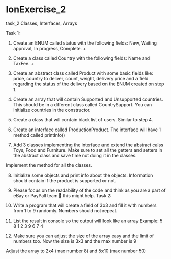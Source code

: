 # IonExercise_2
task_2
Classes, Interfaces, Arrays


Task 1:
1)	Create an ENUM called status with the following fields: New, Waiting approval, In progress, Complete. +

2)	Create a class called Country with the following fields: Name and TaxFee. +

3)	Create an abstract class called Product with some basic fields like: price, country to deliver, count, weight, delivery price and a field regarding the status of the delivery based on the ENUM created on step 1.

4)	Create an array that will contain Supported and Unsupported countries. This should be in a different class called CountrySupport. You can initialize countries in the constructor. 

5)	Create a class that will contain black list of users. Similar to step 4.

6)	Create an interface called ProductionProduct.
The interface will have 1 method called printInfo()

7)	Add 3 classes implementing the interface and extend the abstract calss Toys, Food and Furniture.
Make sure to set all the getters and setters in the abstract class and save time not doing it in the classes.

Implement the method for all the classes.

8)	Initialize some objects and print info about the objects.
Information should contain if the product is supported or not.

9)	Please focus on the readability of the code and think as you are a part of eBay or PayPall team  this might help.
Task 2:
1)	Write a program that will create a field of 3x3 and fill it with numbers from 1 to 9 randomly. Numbers should not repeat.

2)	List the result in console so the output will look like an array
Example: 
5 8 1
2 3 9
6 7 4

3)	Make sure you can adjust the size of the array easy and the limit of numbers too.
Now the size is 3x3 and the max number is 9

Adjust the array to 2x4 (max number 8) and 5x10 (max number 50)

